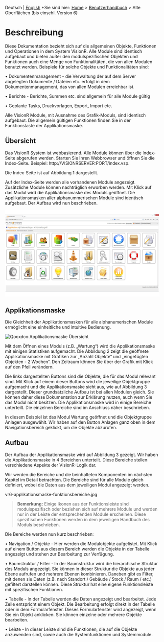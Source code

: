 <!-- TITLE: Alte Oberflächen (bis einschl. Version 6) für normale Benutzer -->
<!-- SUBTITLE: allgemeines Benutzerhandbuch für Qooxdoo Oberflächen - Alte Oberflächen (bis einschl. Version 6) -->

Deutsch | [English](/qooxdoo/en/modules/general)
*Sie sind hier: [Home](/home) > [Benutzerhandbuch](/de/user-guide) > Alte Oberflächen (bis einschl. Version 6)

# Beschreibung

Diese Dokumentation bezieht sich auf die allgemeinen Objekte, Funktionen und Operationen in dem System VisionR. Alle Module sind identisch aufgebaut und bieten außer den modulspezifischen Objekten und Funktionen auch eine Menge von Funktionalitäten, die von allen Modulen benutzt werden. Beispiele für solche Objekte und Funktionalitäten sind:

•	Dokumentenmanagement - die Verwaltung der auf dem Server abgelegten Dokumente / Dateien etc. erfolgt in dem Dokumentenmanagement, das von allen Modulen erreichbar ist.

•	Berichte - Berichte, Summen etc. sind allgemein für alle Module gültig 

•	Geplante Tasks, Druckvorlagen, Export, Import etc.

Alle VisionR Module, mit Ausnahme des Grafik-Moduls, sind identisch aufgebaut. Die allgemein gültigen Funktionen finden Sie in der Funktionstaste der Applikationsmaske.


## Übersicht


Das VisionR System ist webbasierend. Alle Module können über die Index-Seite abgerufen werden. Starten Sie Ihren Webbrowser und öffnen Sie die Index-Seite. Beispiel:
http://VISIONRSERVER:PORT/index.vsp.

Die Index-Seite ist auf Abbildung 1 dargestellt.

Auf der Index-Seite werden alle vorhandenen Module angezeigt. Zusätzliche Module können nachträglich erworben werden. Mit Klick auf das Modul wird die Applikationsmaske des Moduls geöffnet. Die Applikationsmasken aller alphanummerischen Module sind identisch aufgebaut. Der Aufbau wird nun beschrieben.

![Qooxdoo Index Seite](/uploads/v6/de-allgemein/vr6-index-site.png "v6 Index Seite") 

## Applikationsmaske


Die Gleichheit der Applikationsmasken für alle alphanumerischen Module ermöglicht eine einheitliche und intuitive Bedienung.

 
![Qooxdoo Applikationsmaske Übersicht](/uploads/v6/de-allgemein/vr6-applikationsmaske-uebersicht.png "v6 Applikationsmaske Übersicht") 


Mit dem Öffnen eines Moduls (z.B. „Wartung“) wird die Applikationsmaske mit einigen Statistiken aufgemacht. Die Abbildung 2 zeigt die geöffnete Applikationsmaske mit Grafiken zur „Anzahl Objekte“ und „eingefügten Objekten - 2 Wochen“. Den Zeitraum können Sie über der Grafik mit Klick auf den Pfeil verändern.

Die links dargestellten Buttons sind die Objekte, die für das Modul relevant sind. Mit Klick auf einem dieser Buttons wird die jeweilige Objektgruppe aufgemacht und die Applikationsmaske sieht aus, wie auf Abbildung 3 dargestellt. 
Dieser grundsätzliche Aufbau ist bei allen Modulen gleich. Sie können daher diese Dokumentation zur Erklärung nutzen, auch wenn Sie das Modul nicht besitzen. Die Applikationsmaske wird in einige Bereiche unterteilt. Die einzelnen Bereiche sind im Anschluss näher beschrieben.

In diesem Beispiel ist das Modul Wartung geöffnet und die Objektgruppe Anlagen ausgewählt. Wir haben auf den Button Anlagen ganz oben in dem Navigationsbereich geklickt, um die Objekte abzurufen.


## Aufbau


Der Aufbau der Applikationsmaske wird auf Abbildung 3 gezeigt. Wir haben die Applikationsmaske in 4 Bereichen unterteilt. Diese Bereiche stellen verschiedene Aspekte der VisionR-Logik dar.

Wir werden die Bereiche und die beinhalteten Komponenten im nächsten Kapitel im Detail betrachten. Die Bereiche sind für alle Module gleich definiert, wobei die Daten aus dem jeweiligen Modul angezeigt werden. 

 
vr6-applikationsmaske-funktionsbereiche.jpg

> **Bemerkung:** Einige Ikonen aus der Funktionsleiste sind modulspezifisch oder beziehen sich auf mehrere Module und werden nur in der Leiste der entsprechenden Module erscheinen. Diese spezifischen Funktionen werden in dem jeweiligen Handbuch des Moduls beschrieben.

Die Bereiche werden nun kurz beschrieben: 

•	Navigation / Objekte - Hier werden die Modulobjekte aufgelistet. Mit Klick auf einem Button aus diesem Bereich werden die Objekte in der Tabelle angezeigt und stehen zur Bearbeitung zur Verfügung.

•	Baumstruktur / Filter - In der Baumstruktur wird die hierarchische Struktur des Moduls angezeigt. Sie können in dieser Struktur die Objekte aus jeder Ebene aufrufen und mehrere Ebenen kombinieren. Daneben gibt es Filter, mit denen sie Daten (z.B. nach Standort / Gebäude / Stock / Raum / etc.) gefiltert darstellen können. Diese Struktur hat eine eigene Funktionsleiste mit spezifischen Funktionen.

•	Tabelle - In der Tabelle werden die Daten angezeigt und bearbeitet. Jede Zeile entspricht einem Objekt. Die Bearbeitung erfolgt direkt in der Tabelle oder in dem Formularfenster. Dieses Formularfenster wird angezeigt, wenn Sie ein Objekt anklicken. Sie können einzelne oder mehrere Objekte bearbeiten.

•	Leiste - In dieser Leiste sind die Funktionen, die auf die Objekte anzuwenden sind, sowie auch die Systemfunktionen und Systemmodule.
 
